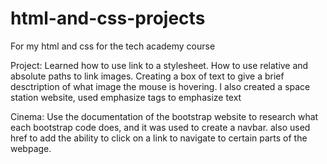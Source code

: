 # html-and-css-projects
For my html and css for the tech academy course

Project: Learned how to use link to a stylesheet. How to use relative and absolute paths to link images. Creating a box of text to give a brief desctription of what image the mouse is hovering. I also created a space station website, used emphasize tags to emphasize text

Cinema: Use the documentation of the bootstrap website to research what each bootstrap code does, and it was used to create a navbar. also used href to add the ability to click on a link to navigate to certain parts of the webpage.
